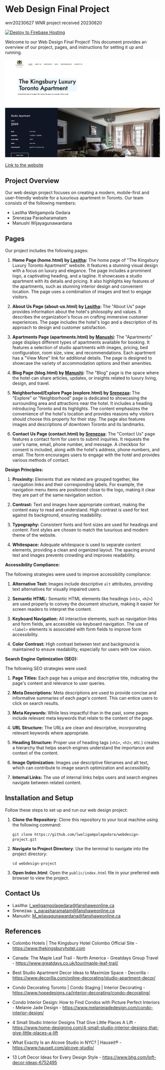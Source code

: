 # Web Design Final Project
wnr20230627
WNR project received 20230820

[![Deploy to Firebase Hosting](https://github.com/lweligampolagedara/webdesign-project/actions/workflows/firebase-hosting-merge.yml/badge.svg)](https://github.com/lweligampolagedara/webdesign-project/actions/workflows/firebase-hosting-merge.yml)


Welcome to our Web Design Final Project! This document provides an overview of our project, pages, and instructions for setting it up and running.

![Home page](Sample.png)

[Link to the website](https://kingsbury-toronto-website.web.app)

## Project Overview

Our web design project focuses on creating a modern, mobile-first and user-friendly website for a luxurious apartment in Toronto. Our team consists of the following members:

- Lasitha Weligampola Gedara
- Srenezaa Parasharamatam
- Manushi Wijayagunawardana

## Pages

Our project includes the following pages:

1. **Home Page (home.html) by [Lasitha](mailto:l_weligampolagedara@fanshaweonline.ca):**
   The home page of "The Kingsbury Luxury Toronto Apartment" website. It features a stunning visual design with a focus on luxury and elegance. The page includes a prominent logo, a captivating heading, and a tagline. It showcases a studio apartment with its details and pricing. It also highlights key features of the apartments, such as stunning interior design and convenient location. The page uses a combination of images and text to engage visitors.

2. **About Us Page (about-us.html) by [Lasitha](mailto:l_weligampolagedara@fanshaweonline.ca):**
   The "About Us" page provides information about the hotel's philosophy and values. It describes the organization's focus on crafting immersive customer experiences. The page includes the hotel's logo and a description of its approach to design and customer satisfaction.

3. **Apartments Page (apartments.html) by [Manushi](mailto:M_wijayagunawardana@fanshaweonline.ca):**
   The "Apartments" page displays different types of apartments available for booking. It features a selection of studio apartments with images, pricing, bed configuration, room size, view, and recommendations. Each apartment has a "View More" link for additional details. The page is designed to showcase the variety of accommodation options and their amenities.

4. **Blog Page (blog.html)  by [Manushi](mailto:M_wijayagunawardana@fanshaweonline.ca):**
   The "Blog" page is the space where the hotel can share articles, updates, or insights related to luxury living, design, and travel. 

5. **Neighborhood/Explore Page (explore.html) by [Srenezaa](mailto:s_parasharamatam@fanshaweonline.ca):**
   The "Explore" or "Neighborhood" page is dedicated to showcasing the surrounding area and attractions near the hotel. It includes a heading introducing Toronto and its highlights. The content emphasizes the convenience of the hotel's location and provides reasons why visitors should choose this property for their stay. The page also features images and descriptions of downtown Toronto and its landmarks.

6. **Contact Us Page (contact.html) by [Srenezaa](mailto:s_parasharamatam@fanshaweonline.ca):**
   The "Contact Us" page features a contact form for users to submit inquiries. It requests the user's name, email, phone number, and message. A checkbox for consent is included, along with the hotel's address, phone numbers, and email. The form encourages users to engage with the hotel and provides various methods of contact.

**Design Principles:**

1. **Proximity:** Elements that are related are grouped together, like navigation links and their corresponding labels. For example, the navigation menu items are positioned close to the logo, making it clear they are part of the same navigation section.

2. **Contrast:** Text and images have appropriate contrast, making the content easy to read and understand. High contrast is used for text against its background, ensuring readability.

3. **Typography:** Consistent fonts and font sizes are used for headings and content. Font styles are chosen to match the luxurious and modern theme of the website.

4. **Whitespace:** Adequate whitespace is used to separate content elements, providing a clean and organized layout. The spacing around text and images prevents crowding and improves readability.

**Accessibility Compliance:**

The following strategies were used to improve accessibility compliance:

1. **Alternative Text:** Images include descriptive `alt` attributes, providing text alternatives for visually impaired users.

2. **Semantic HTML:** Semantic HTML elements like headings (`<h1>`, `<h2>`) are used properly to convey the document structure, making it easier for screen readers to interpret the content.

3. **Keyboard Navigation:** All interactive elements, such as navigation links and form fields, are accessible via keyboard navigation. The use of `<label>` elements is associated with form fields to improve form accessibility.

4. **Color Contrast:** High contrast between text and background is maintained to ensure readability, especially for users with low vision.

**Search Engine Optimization (SEO):**

The following SEO strategies were used:

1. **Page Titles:** Each page has a unique and descriptive title, indicating the page's content and relevance to user queries.

2. **Meta Descriptions:** Meta descriptions are used to provide concise and informative summaries of each page's content. This can entice users to click on search results.

3. **Meta Keywords:** While less impactful than in the past, some pages include relevant meta keywords that relate to the content of the page.

4. **URL Structure:** The URLs are clean and descriptive, incorporating relevant keywords where appropriate.

5. **Heading Structure:** Proper use of heading tags (`<h1>`, `<h2>`, etc.) creates a hierarchy that helps search engines understand the importance and context of the content.

6. **Image Optimization:** Images use descriptive filenames and alt text, which can contribute to image search optimization and accessibility.

7. **Internal Links:** The use of internal links helps users and search engines navigate between related content.

## Installation and Setup

Follow these steps to set up and run our web design project:

1. **Clone the Repository**: Clone this repository to your local machine using the following command:
   
   ```
   git clone https://github.com/lweligampolagedara/webdesign-project.git
   ```

2. **Navigate to Project Directory**: Use the terminal to navigate into the project directory:

   ```
   cd webdesign-project
   ```

3. **Open Index.html**: Open the `public/index.html` file in your preferred web browser to view the project.

## Contact Us

- Lasitha: l_weligampolagedara@fanshaweonline.ca
- Srenezaa: s_parasharamatam@fanshaweonline.ca
- Manushi: M_wijayagunawardana@fanshaweonline.ca

## References

- Colombo Hotels | The Kingsbury Hotel Colombo Official Site - https://www.thekingsburyhotel.com

- Canada: The Maple Leaf Trail - North America - Greatdays Group Travel - https://www.greatdays.co.uk/tour/maple-leaf-trail/

- Best Studio Apartment Decor Ideas to Maximize Space - Decorilla - https://www.decorilla.com/online-decorating/studio-apartment-decor/

- Condo Decorating Toronto | Condo Staging | Interior Decorating - https://www.hopedesigns.ca/interior-decorating/condo-decorating/

- Condo Interior Design: How to Find Condos with Picture Perfect Interiors - Melanie Jade Design - https://www.melaniejadedesign.com/condo-interior-design/

- 4 Small Studio Interior Designs That Give Little Places A Lift - https://www.home-designing.com/4-small-studio-interior-designs-that-give-little-places-a-lift

- What Exactly Is an Alcove Studio in NYC? | Hauseit® - https://www.hauseit.com/alcove-studio/

- 13 Loft Decor Ideas for Every Design Style - https://www.bhg.com/loft-decor-ideas-6752495
